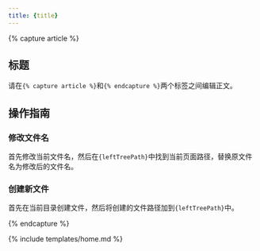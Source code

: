 ```yaml
---
title: {title}
---
```


{% capture article %}

## 标题

请在`{% capture article %}`和`{% endcapture %}`两个标签之间编辑正文。

## 操作指南

### 修改文件名

首先修改当前文件名，然后在`{leftTreePath}`中找到当前页面路径，替换原文件名为修改后的文件名。

### 创建新文件

首先在当前目录创建文件，然后将创建的文件路径加到`{leftTreePath}`中。

{% endcapture %}

{% include templates/home.md %}
